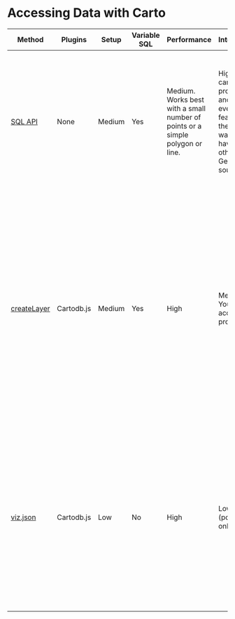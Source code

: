 # Accessing Data with Carto

| Method | Plugins | Setup | Variable SQL | Performance | Interactivity | When to Use |
|-----------------------|------------|--------|--------------|-------------------------------------------------------------------------------|-------------------------------------------------------------------------------------------------------------------|-----------------------------------------------------------------------------------------------------------------------------------------------------------------------------------------------------------------------------------------------------------------------------------------------------------------------|
| [SQL API](sqlapi) | None | Medium | Yes | Medium. Works best with a small number of points or a simple polygon or line. | High. You can access properties and assign events on features in the same way we have with other GeoJSON sources. | 1.) If you are returning a relatively simple shape; 2.) If you are using Turf.js; 3. If you are using a mapping library that supports WebGL (MapboxGL, OpenLayers3, Google Maps) |
| [createLayer](createlayer) | Cartodb.js | Medium | Yes | High | Medium. You can access properties. | You have a large or complex map layer that will need to change based on user input. Because the SQL query is exposed, you can send different SQL queries based on interaction. You don't mind using Cartodb.js and it doesn't conflict with other libraries you are using. Interactivity with the layer is important. |
| [viz.json](vizjson) | Cartodb.js | Low | No | High | Low (popups only) | You have a large or complex custom map layer that will never change with user input. You don't mind using Cartodb.js and it doesn't conflict with other libraries you are using. Interactivity with the layer isn't important beyond a popup. |
